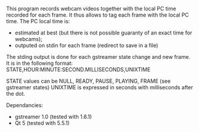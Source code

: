 This program records webcam videos together with the local PC time recorded for each frame. It thus allows to tag each frame with the local PC time.
The PC local time is:
- estimated at best (but there is not possible guaranty of an exact time for webcams);
- outputed on stdin for each frame (redirect to save in a file)

The stding output is done for each gstreamer state change and new frame. It is in the following format:
STATE,HOUR:MINUTE:SECOND.MILLISECONDS,UNIXTIME

STATE values can be NULL, READY, PAUSE, PLAYING, FRAME (see gstreamer states)
UNIXTIME is expressed in seconds with milliseconds after the dot.

Dependancies:
- gstreamer 1.0 (tested with 1.6.1)
- Qt 5 (tested with 5.5.1)

